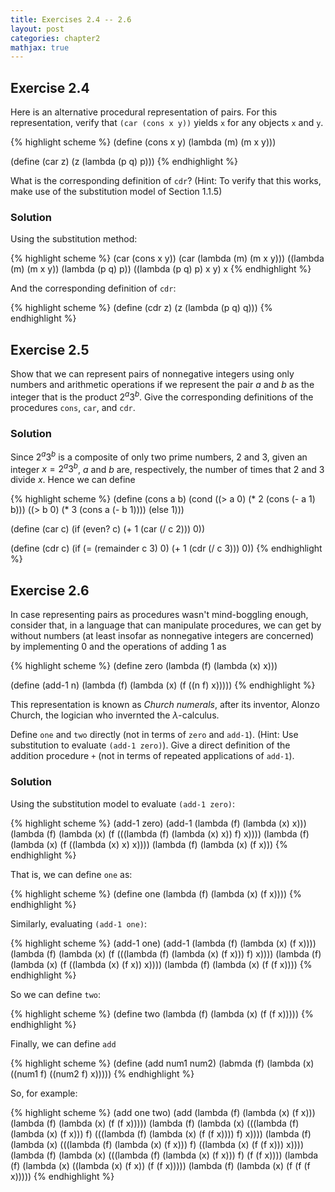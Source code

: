 ```yaml
---
title: Exercises 2.4 -- 2.6
layout: post
categories: chapter2
mathjax: true
---
```


<a name="Ex2.4"> </a>

## Exercise 2.4

Here is an alternative procedural representation of pairs. For this
representation, verify that `(car (cons x y))` yields `x` for any
objects `x` and `y`.

{% highlight scheme %}
(define (cons x y)
    (lambda (m) (m x y)))

(define (car z)
    (z (lambda (p q) p)))
{% endhighlight %}

What is the corresponding definition of `cdr`? (Hint: To verify that
this works, make use of the substitution model of Section 1.1.5)

### Solution

Using the substitution method:

{% highlight scheme %}
(car (cons x y))
(car (lambda (m) (m x y)))
((lambda (m) (m x y)) (lambda (p q) p))
((lambda (p q) p) x y)
x
{% endhighlight %}

And the corresponding definition of `cdr`:

{% highlight scheme %}
(define (cdr z)
    (z (lambda (p q) q)))
{% endhighlight %}

<a name="Ex2.5"> </a>

## Exercise 2.5

Show that we can represent pairs of nonnegative integers using only
numbers and arithmetic operations if we represent the pair $a$ and $b$
as the integer that is the product $2^a3^b$. Give the corresponding
definitions of the procedures `cons`, `car`, and `cdr`.

### Solution

Since $2^a3^b$ is a composite of only two prime numbers, 2 and 3,
given an integer $x=2^a3^b$, $a$ and $b$ are, respectively, the
number of times that 2 and 3 divide $x$. Hence we can define

{% highlight scheme %}
(define (cons a b)
   (cond ((> a 0) (* 2 (cons (- a 1) b)))
         ((> b 0) (* 3 (cons a (- b 1))))
         (else 1)))

(define (car c)
    (if (even? c)
        (+ 1 (car (/ c 2)))
        0))

(define (cdr c)
    (if (= (remainder c 3) 0)
        (+ 1 (cdr (/ c 3)))
        0))
{% endhighlight %}

<a name="Ex2.6"> </a>

## Exercise 2.6

In case representing pairs as procedures wasn't mind-boggling enough,
consider that, in a language that can manipulate procedures, we can
get by without numbers (at least insofar as nonnegative integers are
concerned) by implementing 0 and the operations of adding 1 as

{% highlight scheme %}
(define zero (lambda (f) (lambda (x) x)))

(define (add-1 n)
    (lambda (f) (lambda (x) (f ((n f) x)))))
{% endhighlight %}

This representation is known as _Church numerals_, after its inventor,
Alonzo Church, the logician who invernted the $\lambda$-calculus.

Define `one` and `two` directly (not in terms of `zero` and `add-1`).
(Hint: Use substitution to evaluate `(add-1 zero)`). Give a direct
definition of the addition procedure `+` (not in terms of repeated
applications of `add-1`).

### Solution

Using the substitution model to evaluate `(add-1 zero)`:

{% highlight scheme %}
(add-1 zero)
(add-1 (lambda (f) (lambda (x) x)))
(lambda (f) (lambda (x) (f (((lambda (f) (lambda (x) x)) f) x))))
(lambda (f) (lambda (x) (f ((lambda (x) x) x))))
(lambda (f) (lambda (x) (f x)))
{% endhighlight %}

That is, we can define `one` as:

{% highlight scheme %}
(define one (lambda (f) (lambda (x) (f x))))
{% endhighlight %}

Similarly, evaluating `(add-1 one)`:

{% highlight scheme %}
(add-1 one)
(add-1 (lambda (f) (lambda (x) (f x))))
(lambda (f) (lambda (x) (f (((lambda (f) (lambda (x) (f x))) f) x))))
(lambda (f) (lambda (x) (f ((lambda (x) (f x)) x))))
(lambda (f) (lambda (x) (f (f x))))
{% endhighlight %}

So we can define `two`:

{% highlight scheme %}
(define two (lambda (f) (lambda (x) (f (f x)))))
{% endhighlight %}

Finally, we can define `add`

{% highlight scheme %}
(define (add num1 num2)
    (labmda (f) (lambda (x) ((num1 f) ((num2 f) x)))))
{% endhighlight %}

So, for example:

{% highlight scheme %}
(add one two)
(add (lambda (f) (lambda (x) (f x)))
     (lambda (f) (lambda (x) (f (f x)))))
(lambda (f) (lambda (x)
             (((lambda (f) (lambda (x) (f x))) f)
              (((lambda (f) (lambda (x) (f (f x)))) f) x))))
(lambda (f) (lambda (x)
             (((lambda (f) (lambda (x) (f x))) f)
              ((lambda (x) (f (f x))) x))))
(lambda (f) (lambda (x)
             (((lambda (f) (lambda (x) (f x))) f)
              (f (f x))))
(lambda (f) (lambda (x)
             ((lambda (x) (f x)) (f (f x)))))
(lambda (f) (lambda (x) (f (f (f x)))))
{% endhighlight %}
